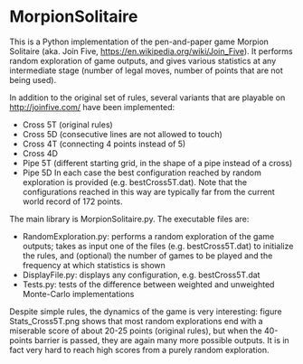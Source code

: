 # MorpionSolitaire

This is a Python implementation of the pen-and-paper game Morpion Solitaire (aka. Join Five, https://en.wikipedia.org/wiki/Join_Five).
It performs random exploration of game outputs, and gives various statistics at any intermediate stage (number of legal moves, number of points that are not being used).

In addition to the original set of rules, several variants that are playable on http://joinfive.com/ have been implemented:
- Cross 5T (original rules)
- Cross 5D (consecutive lines are not allowed to touch)
- Cross 4T (connecting 4 points instead of 5)
- Cross 4D
- Pipe 5T (different starting grid, in the shape of a pipe instead of a cross)
- Pipe 5D
In each case the best configuration reached by random exploration is provided (e.g. bestCross5T.dat). Note that the configurations reached in this way are typically far from the current world record of 172 points.

The main library is MorpionSolitaire.py. The executable files are:
- RandomExploration.py: performs a random exploration of the game outputs; takes as input one of the files (e.g. bestCross5T.dat) to initialize the rules, and (optional) the number of games to be played and the frequency at which statistics is shown
- DisplayFile.py: displays any configuration, e.g. bestCross5T.dat
- Tests.py: tests of the difference between weighted and unweighted Monte-Carlo implementations

Despite simple rules, the dynamics of the game is very interesting: figure Stats_Cross5T.png shows that most random explorations end with a miserable score of about 20-25 points (original rules), but when the 40-points barrier is passed, they are again many more possible outputs. It is in fact very hard to reach high scores from a purely random exploration.
